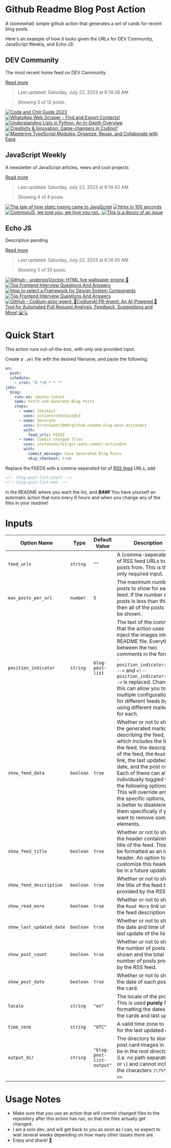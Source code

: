 # Github Readme Blog Post Action

A (somewhat) simple github action that generates a set of cards for recent blog posts.

Here's an example of how it looks given the URLs for DEV Community, JavaScript Weekly, and Echo JS:

<!-- post-list:start -->
## DEV Community

The most recent home feed on DEV Community.

[Read more](https://dev.to)
> Last updated: Saturday, July 22, 2023 at 6:14:38 AM

> Showing 5 of 12 posts.

[![Code and Chill Guide 2023](https://raw.githubusercontent.com/ErrorGamer2000/github-readme-blog-post-action/main/generated_files/DEV_Community/Code_and_Chill_Guide_2023.svg)](https://dev.to/parmcoder/code-and-chill-guide-2023-aek)
[![WhatsApp Web Scraper - Find and Export Contacts!](https://raw.githubusercontent.com/ErrorGamer2000/github-readme-blog-post-action/main/generated_files/DEV_Community/WhatsApp_Web_Scraper_-_Find_and_Export_Contacts!.svg)](https://dev.to/mrmjt/whatsapp-web-scraper-find-and-export-contacts-1i1g)
[![Understanding Lists in Python: An In-Depth Overview](https://raw.githubusercontent.com/ErrorGamer2000/github-readme-blog-post-action/main/generated_files/DEV_Community/Understanding_Lists_in_Python__An_In-Depth_Overview.svg)](https://dev.to/srbhr/understanding-lists-in-python-an-in-depth-overview-3aak)
[![Creativity & Innovation: Game-changers in Coding?](https://raw.githubusercontent.com/ErrorGamer2000/github-readme-blog-post-action/main/generated_files/DEV_Community/Creativity___Innovation__Game-changers_in_Coding_.svg)](https://dev.to/codenewbieteam/top-notch-coding-qualities-creativity-innovation-1p9o)
[![Mastering TypeScript Modules: Organize, Reuse, and Collaborate with Ease](https://raw.githubusercontent.com/ErrorGamer2000/github-readme-blog-post-action/main/generated_files/DEV_Community/Mastering_TypeScript_Modules__Organize__Reuse__and_Collaborate_with_Ease.svg)](https://dev.to/rajrathod/mastering-typescript-modules-organize-reuse-and-collaborate-with-ease-5334)


## JavaScript Weekly

A newsletter of JavaScript articles, news and cool projects

[Read more](https://javascriptweekly.com/)
> Last updated: Saturday, July 22, 2023 at 6:14:42 AM

> Showing 4 of 4 posts.

[![The tale of how static typing came to JavaScript](https://raw.githubusercontent.com/ErrorGamer2000/github-readme-blog-post-action/main/generated_files/JavaScript_Weekly/The_tale_of_how_static_typing_came_to_JavaScript.svg)](https://javascriptweekly.com/issues/648)
[![htmx in 100 seconds](https://raw.githubusercontent.com/ErrorGamer2000/github-readme-blog-post-action/main/generated_files/JavaScript_Weekly/htmx_in_100_seconds.svg)](https://javascriptweekly.com/issues/647)
[![CommonJS, we love you, we love you not..](https://raw.githubusercontent.com/ErrorGamer2000/github-readme-blog-post-action/main/generated_files/JavaScript_Weekly/CommonJS__we_love_you__we_love_you_not...svg)](https://javascriptweekly.com/issues/646)
[![This is a doozy of an issue](https://raw.githubusercontent.com/ErrorGamer2000/github-readme-blog-post-action/main/generated_files/JavaScript_Weekly/This_is_a_doozy_of_an_issue.svg)](https://javascriptweekly.com/issues/645)


## Echo JS

Description pending

[Read more](
http://www.echojs.com
)
> Last updated: Saturday, July 22, 2023 at 6:14:45 AM

> Showing 5 of 30 posts.

[![GitHub - underpig1/octos: HTML live wallpaper engine :rocket:](https://raw.githubusercontent.com/ErrorGamer2000/github-readme-blog-post-action/main/generated_files/_Echo_JS_/GitHub_-_underpig1_octos__HTML_live_wallpaper_engine__rocket_.svg)](https://github.com/underpig1/octos)
[![Top Frontend Interview Questions And Answers](https://raw.githubusercontent.com/ErrorGamer2000/github-readme-blog-post-action/main/generated_files/_Echo_JS_/Top_Frontend_Interview_Questions_And_Answers.svg)](
https://www.frontendinterviewquestions.com/interview-questions/top-20%2B-css3-interview-questions-and-answers
)
[![How to select a Framework for Design System Components](https://raw.githubusercontent.com/ErrorGamer2000/github-readme-blog-post-action/main/generated_files/_Echo_JS_/How_to_select_a_Framework_for_Design_System_Components.svg)](https://www.voorhoede.nl/en/blog/how-to-select-framework-design-system-components/)
[![Top Frontend Interview Questions And Answers](https://raw.githubusercontent.com/ErrorGamer2000/github-readme-blog-post-action/main/generated_files/_Echo_JS_/Top_Frontend_Interview_Questions_And_Answers.svg)](
https://www.frontendinterviewquestions.com/interview-questions/typescript-interview-questions-and-answers
)
[![GitHub - Codium-ai/pr-agent: 🚀CodiumAI PR-Agent: An AI-Powered 🤖 Tool for Automated Pull Request Analysis, Feedback, Suggestions and More! 💻🔍](https://raw.githubusercontent.com/ErrorGamer2000/github-readme-blog-post-action/main/generated_files/_Echo_JS_/GitHub_-_Codium-ai_pr-agent__🚀CodiumAI_PR-Agent__An_AI-Powered_🤖_Tool_for_Automated_Pull_Request_Analysis__Feedback__Suggestions_and_More!_💻🔍.svg)](https://github.com/Codium-ai/pr-agent)


<!-- post-list:end -->

# Quick Start

This action runs out-of-the-box, with only one provided input.

Create a `.yml` file with the desired filename, and paste the following:

```yml
on:
  push:
  schedule:
    - cron: "0 */6 * * *"
jobs:
  blog:
    runs-on: ubuntu-latest
    name: Fetch and Generate Blog Posts
    steps:
      - name: Checkout
        uses: actions/checkout@v3
      - name: Generate
        uses: ErrorGamer2000/github-readme-blog-post-action@v1
        with:
          feed_urls: FEEDS
      - name: Commit changed files
        uses: stefanzweifel/git-auto-commit-action@v4
        with:
          commit_message: Save Generated Blog Posts
          skip_checkout: true
```

Replace the FEEDS with a comma-seperated list of [RSS feed](https://rss.com/blog/how-do-rss-feeds-work/) URLs, add

```md
<!-- blog-post-list:start -->
<!-- blog-post-list:end -->
```

in the README where you want the list, and **_BAM!_** You have yourself an automatic action that runs every 6 hours and when you change any of the files in your readme!

# Inputs

<table>
  <thead>
    <tr>
      <th>Option Name</th>
      <th>Type</th>
      <th>Default Value</th>
      <th>Description</th>
    </tr>
  </thead>
  <tbody>
    <tr>
      <td><code>feed_urls</code></td>
      <td><code>string</code></td>
      <td><code>""</code></td>
      <td>A (comma-seperated) list of RSS feed URLs to load posts from. This is the only required input.</td>
    </tr>
    <tr>
      <td><code>max_posts_per_url</code></td>
      <td><code>number</code></td>
      <td><code>5</code></td>
      <td>The maximum number of posts to show for each feed. If the number of posts is less than this, then all of the posts will be shown.</td>
    </tr>
    <tr>
      <td><code>position_indicator</code></td>
      <td><code>string</code></td>
      <td><code>blog-post-list</code></td>
      <td>The text of the comments that the action uses to inject the images into the README file. Everything between the two comments in the form <code>&lt;!-- position_indicator:start --&gt;</code> and <code>&lt;!-- position_indicator:end --&gt;</code> is replaced. Changing this can allow you to use multiple configurations for different feeds by using different markers for each.</td>
    </tr>
    <tr>
      <td><code>show_feed_data</code></td>
      <td><code>boolean</code></td>
      <td><code>true</code></td>
      <td>Whether or not to show the generated markdown describing the feed, which includes the title of the feed, the description of the feed, the <code>Read More</code> link, the last updated date, and the post count. Each of these can also be individually toggled with the following options. This will override any of the specific options, so it is better to disable/enable them specifically if you want to remove some elements.</td>
    </tr>
    <tr>
      <td><code>show_feed_title</code></td>
      <td><code>boolean</code></td>
      <td><code>true</code></td>
      <td>Whether or not to show the header containing the title of the feed. This will be formatted as an <code>h2</code> header. An option to customize this header will be in a future update.</td>
    </tr>
    <tr>
      <td><code>show_feed_description</code></td>
      <td><code>boolean</code></td>
      <td><code>true</code></td>
      <td>Whether or not to show the title of the feed that is provided by the RSS feed.</td>
    </tr>
    <tr>
      <td><code>show_read_more</code></td>
      <td><code>boolean</code></td>
      <td><code>true</code></td>
      <td>Whether or not to show the <code>Read More</code> link under the feed description.</td>
    </tr>
    <tr>
      <td><code>show_last_updated_date</code></td>
      <td><code>boolean</code></td>
      <td><code>true</code></td>
      <td>Whether or not to show the date and time of the last update of the list.</td>
    </tr>
    <tr>
      <td><code>show_post_count</code></td>
      <td><code>boolean</code></td>
      <td><code>true</code></td>
      <td>Whether or not to show the number of posts shown and the total number of posts provided by the RSS feed.</td>
    </tr>
    <tr>
      <td><code>show_post_date</code></td>
      <td><code>boolean</code></td>
      <td><code>true</code></td>
      <td>Whether or not to show the date of each post on the card.</td>
    </tr>
    <tr>
      <td><code>locale</code></td>
      <td><code>string</code></td>
      <td><code>"en"</code></td>
      <td>The locale of the project. This is used <strong>purely</strong> for formatting the dates of the cards and last update.</td>
    </tr>
    <tr>
      <td><code>time_zone</code></td>
      <td><code>string</code></td>
      <td><code>"UTC"</code></td>
      <td>A valid time zone to use for the last updated date.</td>
    </tr>
    <tr>
      <td><code>output_dir</code></td>
      <td><code>string</code></td>
      <td><code>"blog-post-list-output"</code></td>
      <td>The directory to store the post card images in. Must be in the root directory (i.e. no path separators <code>/</code> or <code>\</code>) and cannot include the characters <code>/\?%*:|"&lt;&gt;</code>.</td>
    </tr>
<!--
    <tr>
      <td><code></code></td>
      <td><cde></cde></td>
      <td><code></code></td>
      <td></td>
    </tr>
-->
  </tbody>
</table>

# Usage Notes

- Make sure that you use an action that will commit changed files to the repository after this action has run, so that the files actually get changed.
- I am a solo dev, and will get back to you as soon as I can, so expect to wait several weeks depending on how many other issues there are.
- Enjoy and share! 🤗
